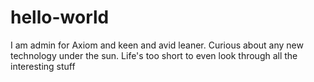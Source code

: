 # hello-world

I am admin for Axiom and keen and avid leaner.
Curious about any new technology under the sun.
Life's too short to even look through all the interesting stuff 
